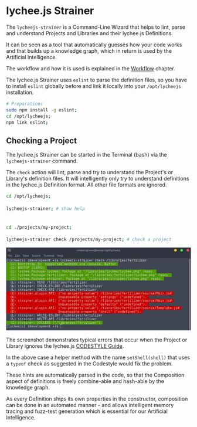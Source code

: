 
# lychee.js Strainer

The `lycheejs-strainer` is a Command-Line Wizard that helps
to lint, parse and understand Projects and Libraries and
their lychee.js Definitions.

It can be seen as a tool that automatically guesses how
your code works and that builds up a knowledge graph,
which in return is used by the Artificial Intelligence.

The workflow and how it is used is explained in the
[Workflow](../quickstart/Workflow.md) chapter.

The lychee.js Strainer uses `eslint` to parse the definition
files, so you have to install `eslint` globally before and
link it locally into your `/opt/lycheejs` installation.

```bash
# Preparations
sudo npm install -g eslint;
cd /opt/lycheejs;
npm link eslint;
```


## Checking a Project

The lychee.js Strainer can be started in the Terminal (bash)
via the `lycheejs-strainer` command.

The `check` action will lint, parse and try to understand the
Project's or Library's definition files. It will intelligently
only try to understand definitions in the lychee.js Definition
format. All other file formats are ignored.

```bash
cd /opt/lycheejs;

lycheejs-strainer; # show help


cd ./projects/my-project;

lycheejs-strainer check /projects/my-project; # check a project
```

![lycheejs-strainer-check](./asset/lycheejs-strainer-check.png)

The screenshot demonstrates typical errors that occur when
the Project or Library ignores the lychee.js
[CODESTYLE Guide](https://github.com/Artificial-Engineering/lycheejs/blob/development/guides/CODESTYLE.md).

In the above case a helper method with the name `setShell(shell)`
that uses a `typeof` check as suggested in the Codestyle would
fix the problem.

These hints are automatically parsed in the code, so that the
Composition aspect of definitions is freely combine-able and
hash-able by the knowledge graph.

As every Definition ships its own properties in the constructor,
composition can be done in an automated manner - and allows
intelligent memory tracing and fuzz-test generation which is
essential for our Artificial Intelligence.


